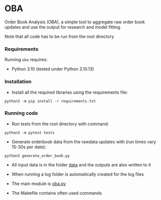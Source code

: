 OBA
====

Order Book Analysis (OBA), a simple tool to aggregate raw order book updates and use the
output for research and model fitting.

Note that all code has to be run from the root directory

### Requirements

Running `oba` requires:

* Python 3.10 (tested under Python 3.10.13)

### Installation
* Install all the required libraries using the requirements file:
```console
python3 -m pip install -r requirements.txt
```

### Running code
* Run tests from the root directory with command:
```console
python3 -m pytest tests
```

* Generate orderbook data from the rawdata updates with (run times vary 15-30s per date):
```console
python3 generate_order_book.py 
```

* All input data is in the folder [data](data) and the outputs are also written to it

* When running a log folder is automatically created for the log files

* The main module is [oba.py](oba/oba.py) 

* The Makefile contains often used commands
